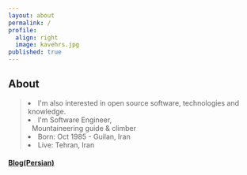 ```yaml
---
layout: about
permalink: /
profile:
  align: right
  image: kavehrs.jpg
published: true
---
```



## About
<blockquote>  
 
 <li> I'm also interested in open source software, technologies and knowledge. </li>
 <li> I'm Software Engineer, 
   <br>&nbsp; Mountaineering  guide & climber 
 </li> 
 <li> Born: Oct 1985 - Guilan, Iran </li>
 <li> Live: Tehran, Iran </li>
</blockquote>




####  [Blog(Persian)](https://blog.kavehrs.com/)
<!-- #### [CV (Persian)](/assets/pdf/cv-fa.pdf) |  [CV (English)](/assets/pdf/cv-en.pdf) | [Blog(Persian)](https://blog.kavehrs.com/)  -->











<!-- Google tag (gtag.js) -->
<script async src="https://www.googletagmanager.com/gtag/js?id=G-X4V1FLGZMH"></script>
<script>
  window.dataLayer = window.dataLayer || [];
  function gtag(){dataLayer.push(arguments);}
  gtag('js', new Date());

  gtag('config', 'G-X4V1FLGZMH');
</script>

